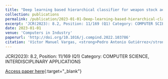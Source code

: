 ```yaml
---
title: "Deep learning based hierarchical classifier for weapon stock aesthetic quality control assessment"
collection: publications
permalink: /publication/2023-01-01-Deep-learning-based-hierarchical-classifier-for-weapon-stock-aesthetic-quality-control-assessment
excerpt: 'JCR(2023): 8.2, Position: 11/169 (Q1) Category: COMPUTER SCIENCE, INTERDISCIPLINARY APPLICATIONS'
date: 2023-01-01
venue: 'Computers in Industry'
paperurl: 'http://doi.org/10.1016/j.compind.2022.103786'
citation: 'Víctor Manuel Vargas, <strong>Pedro Antonio Gutiérrez</strong>, Riccardo Rosati, Luca Romeo, Emanuele Frontoni, César Hervás-Martínez, &quot;Deep learning based hierarchical classifier for weapon stock aesthetic quality control assessment.&quot; Computers in Industry, Vol. 144, 2023, pp.1-13.'
---
```

JCR(2023): 8.2, Position: 11/169 (Q1) Category: COMPUTER SCIENCE, INTERDISCIPLINARY APPLICATIONS

[Access paper here](http://doi.org/10.1016/j.compind.2022.103786){:target="_blank"}
